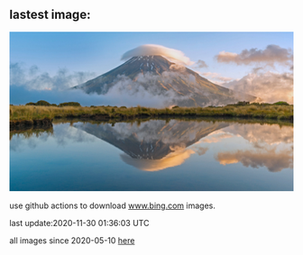 ## lastest image:
![](images/MountTaranaki.jpg)

use github actions to download www.bing.com images.

last update:2020-11-30 01:36:03 UTC

all images since 2020-05-10 [here](https://github.com/counter2015/bing-daily-images/tree/master/images) 
